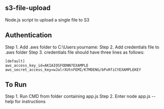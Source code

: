 s3-file-upload
---------------------------
Node.js script to upload a single file to S3

Authentication
---------------------------
Step 1.  Add .aws folder to C:\Users\:yourname:
Step 2.  Add credentials file to .aws folder
Step 3.  credentials file should have three lines as follows:

	[default]
	aws_access_key_id=AKIAIOSFODNN7EXAMPLE
	aws_secret_access_key=wJalrXUtnFEMI/K7MDENG/bPxRfiCYEXAMPLEKEY

To Run
---------------------------
Step 1.  Run CMD from folder containing app.js
Step 2.  Enter node app.js --help for instructions